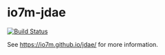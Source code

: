 io7m-jdae
===

[![Build Status](https://travis-ci.org/io7m/jdae.svg)](https://travis-ci.org/io7m/jdae)

See https://io7m.github.io/jdae/ for more information.

